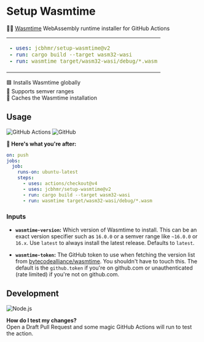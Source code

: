 # Setup Wasmtime

🧑‍💻 [Wasmtime](https://wasmtime.dev/) WebAssembly runtime installer for GitHub Actions

<table align=center><td>

```yml
- uses: jcbhmr/setup-wasmtime@v2
- run: cargo build --target wasm32-wasi
- run: wasmtime target/wasm32-wasi/debug/*.wasm
```

</table>

🟪 Installs Wasmtime globally \
🔢 Supports semver ranges \
📁 Caches the Wasmtime installation

## Usage

![GitHub Actions](https://img.shields.io/static/v1?style=for-the-badge&message=GitHub+Actions&color=2088FF&logo=GitHub+Actions&logoColor=FFFFFF&label=)
![GitHub](https://img.shields.io/static/v1?style=for-the-badge&message=GitHub&color=181717&logo=GitHub&logoColor=FFFFFF&label=)

**🚀 Here's what you're after:**

```yml
on: push
jobs:
  job:
    runs-on: ubuntu-latest
    steps:
      - uses: actions/checkout@v4
      - uses: jcbhmr/setup-wasmtime@v2
      - run: cargo build --target wasm32-wasi
      - run: wasmtime target/wasm32-wasi/debug/*.wasm
```

### Inputs

- **`wasmtime-version`:** Which version of Wasmtime to install. This can be an exact version specifier such as `16.0.0` or a semver range like `~16.0.0` or `16.x`. Use `latest` to always install the latest release. Defaults to `latest`.

- **`wasmtime-token`:** The GitHub token to use when fetching the version list from [bytecodealliance/wasmtime](https://github.com/bytecodealliance/wasmtime/releases). You shouldn't have to touch this. The default is the `github.token` if you're on github.com or unauthenticated (rate limited) if you're not on github.com.

## Development

![Node.js](https://img.shields.io/static/v1?style=for-the-badge&message=Node.js&color=339933&logo=Node.js&logoColor=FFFFFF&label=)

**How do I test my changes?** \
Open a Draft Pull Request and some magic GitHub Actions will run to test the action.
